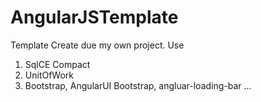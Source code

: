 AngularJSTemplate
=================

Template
Create due my own project. Use 
1. SqlCE Compact
2. UnitOfWork
3. Bootstrap, AngularUI Bootstrap, angluar-loading-bar ...
